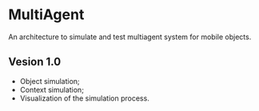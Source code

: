 # MultiAgent
An architecture to simulate and test multiagent system for mobile objects.

## Vesion 1.0
- Object simulation;
- Context simulation;
- Visualization of the simulation process.
